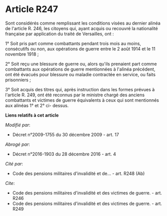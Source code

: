# Article R247

Sont considérés comme remplissant les conditions visées au dernier alinéa de l'article R. 246, les citoyens qui, ayant acquis
ou recouvré la nationalité française par application du traité de Versailles, ont : 

1° Soit pris part comme combattants pendant trois mois au moins, consécutifs ou non, aux opérations de guerre entre le 2 août
1914 et le 11 novembre 1918 ; 

2° Soit reçu une blessure de guerre ou, alors qu'ils prenaient part comme combattants aux opérations de guerre mentionnées à
l'alinéa précédent, ont été évacués pour blessure ou maladie contractée en service, ou faits prisonniers ; 

3° Soit acquis des titres qui, après instruction dans les formes prévues à l'article R. 249, ont été reconnus par le
ministre chargé des anciens combattants et victimes de guerre équivalents à ceux qui sont mentionnés aux alinéas 1° et 2° ci-
dessus.

**Liens relatifs à cet article**

_Modifié par_:

  - Décret n°2009-1755 du 30 décembre 2009 - art. 17

_Abrogé par_:

  - Décret n°2016-1903 du 28 décembre 2016 - art. 4

_Cité par_:

  - Code des pensions militaires d'invalidité et de... - art. R248 (Ab)

_Cite_:

  - Code des pensions militaires d'invalidité et des victimes de guerre. - art. R246
  - Code des pensions militaires d'invalidité et des victimes de guerre. - art. R249
